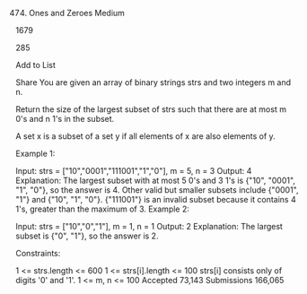 474. Ones and Zeroes
Medium

1679

285

Add to List

Share
You are given an array of binary strings strs and two integers m and n.

Return the size of the largest subset of strs such that there are at most m 0's and n 1's in the subset.

A set x is a subset of a set y if all elements of x are also elements of y.



Example 1:

Input: strs = ["10","0001","111001","1","0"], m = 5, n = 3
Output: 4
Explanation: The largest subset with at most 5 0's and 3 1's is {"10", "0001", "1", "0"}, so the answer is 4.
Other valid but smaller subsets include {"0001", "1"} and {"10", "1", "0"}.
{"111001"} is an invalid subset because it contains 4 1's, greater than the maximum of 3.
Example 2:

Input: strs = ["10","0","1"], m = 1, n = 1
Output: 2
Explanation: The largest subset is {"0", "1"}, so the answer is 2.


Constraints:

1 <= strs.length <= 600
1 <= strs[i].length <= 100
strs[i] consists only of digits '0' and '1'.
1 <= m, n <= 100
Accepted
73,143
Submissions
166,065
